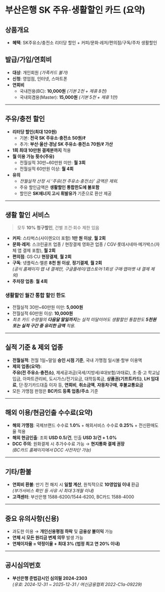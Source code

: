 # 부산은행 SK 주유·생활할인 카드 (요약)

## 상품개요
- **혜택**: SK주유소/충전소 리터당 할인 + 커피/문화·레저/편의점/구독/주차 생활할인

## 발급/가입/연회비
- **대상**: 개인회원 *(가족카드 불가)*
- **신청**: 영업점, 인터넷, 스마트폰
- **연회비**  
  - 국내전용(BC): **10,000원** *(기본 2천 + 제휴 8천)*  
  - 국내외겸용(Master): **15,000원** *(기본 5천 + 제휴 1만)*

---

## 주유/충전 할인
- **리터당 할인(최대 120원)**  
  - 기본: **전국 SK 주유소·충전소 50원/ℓ**  
  - 추가: **부산·울산·경남 SK 주유소·충전소 70원/ℓ 가산**  
- **1회 최대 10만원 결제분까지** 적용
- **월 이용 가능 횟수(주유)**  
  - 전월실적 30만~60만원 미만: **월 3회**  
  - 전월실적 60만원 이상: **월 4회**
- **유의**  
  - *전월실적 산정 시 ‘주유(전 주유소·충전소)’ 금액은 제외.*  
  - 주유 할인금액은 **생활할인 통합한도에 불포함**  
  - 할인은 **SK에너지 고시 휘발유가** 기준으로 환산 제공

---

## 생활 할인 서비스
> 모두 **10% 청구할인**, 건별 조건·회수 제한 있음
- **커피**: 스타벅스(사이렌오더 포함) **1만 원 이상**, **월 2회**
- **문화·레저**: 스크린골프 업종 / 현장결제 영화관 업종 / CGV·롯데시네마·메가박스(자체 앱 결제 포함), **월 2회**
- **편의점**: GS·CU **현장결제**, **월 2회**
- **구독**: 넷플릭스·멜론 **8천 원 이상**, **정기결제**, **월 2회**  
  *(공식 홈페이지·앱 내 결제만, 구글플레이/앱스토어·1회성 구매·앱마켓 내 결제 제외)*
- **주차장 업종**: **월 4회**

### 생활할인 **월간 통합 할인 한도**
- 전월실적 30만~60만원 미만: **5,000원**
- 전월실적 60만원 이상: **10,000원**
- *최초 카드 수령월의 **다음달 말일까지**는 실적 미달이어도 생활할인 통합한도 **5천원 또는 실적 구간 중 유리한 금액** 적용.*

---

## 실적 기준 & 제외 업종
- **전월실적**: 전월 1일~말일 **승인 시점 기준**, 국내 가맹점 일시불·할부 이용액
- **제외 업종(요약)**:  
  **주유(전 주유소·충전소)**, 제세공과금(국세/지방세/4대보험/과태료), 초·중·고 학교납입금, 아파트관리비, 도시가스/전기요금, 대학등록금, **상품권(기프트카드)**, **LH 임대료**, 단·장기카드대출 이자 등, **연회비**, **취소금액**, **자동차구매**, **후불교통요금**  
- 모든 가맹점 판정은 **BC카드 등록 업종/주소** 기준

---

## 해외 이용/현금인출 수수료(요약)
- **해외 가맹점**: 국제브랜드 수수료 **1.0%** + 해외서비스 수수료 **0.25%** + 전신환매도율 적용
- **해외 현금인출**: 조회 **USD 0.5/건**, 인출 **USD 3/건 + 1.0%**
- **DCC 주의**: 원화결제 시 추가수수료 가능 → **현지통화 결제 권장**  
  *(BC카드 홈페이지에서 DCC 사전차단 가능)*

---

## 기타/환불
- **연회비 환불**: 만기 전 해지 시 **일할 계산**, 원칙적으로 **10영업일 이내** 환급  
  *(부가서비스 확인 등 사유 시 최대 3개월 이내)*
- **고객센터**: 부산은행 1588-6200/1544-6200, BC카드 1588-4000

---

## 중요 유의사항(신용)
- 과도한 이용 → **개인신용평점 하락** 및 **금융상 불이익** 가능
- **연체 시 모든 원리금 변제 의무** 발생 가능
- **연체이자율 = 약정이율 + 최대 3% (법정 최고 연 20% 이내)**

---

## 공시심의번호
- **부산은행 준법감시인 심의필 2024-2303**  
  *(유효: 2024-12-31 ~ 2025-12-31 / 여신금융협회 2022-C1a-09229)*
